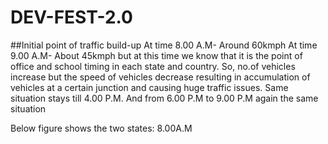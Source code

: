 # DEV-FEST-2.0


##Initial point of traffic build-up
At time 8.00 A.M- Around 60kmph
At time 9.00 A.M- About 45kmph but at this time we know that it is the point of office and school timing in each state and country. So, no.of vehicles increase but the speed of vehicles decrease resulting in accumulation of vehicles at a certain junction and causing huge traffic issues.
Same situation stays till 4.00 P.M. And from 6.00 P.M to 9.00 P.M again the same situation

Below figure shows the two states:
8.00A.M





































































































